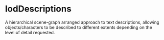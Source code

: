 lodDescriptions
===============

A hierarchical scene-graph arranged approach to text descriptions, allowing objects/characters to be described to different extents depending on the level of detail requested.